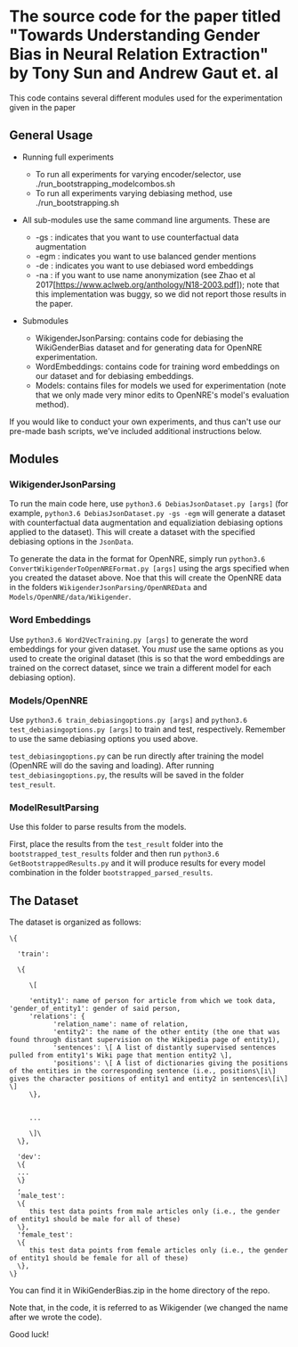 # The source code for the paper titled "Towards Understanding Gender Bias in Neural Relation Extraction" by Tony Sun and Andrew Gaut et. al

This code contains several different modules used for the experimentation given in the paper

## General Usage

* Running full experiments
  * To run all experiments for varying encoder/selector, use ./run_bootstrapping_modelcombos.sh
  * To run all experiments varying debiasing method, use ./run_bootstrapping.sh

* All sub-modules use the same command line arguments. These are
  * -gs : indicates that you want to use counterfactual data augmentation
  * -egm : indicates you want to use balanced gender mentions
  * -de : indicates you want to use debiased word embeddings
  * -na : if you want to use name anonymization (see Zhao et al 2017[https://www.aclweb.org/anthology/N18-2003.pdf]); note that this implementation was buggy, so we did not report those results in the paper.  
  
  
* Submodules
  * WikigenderJsonParsing: contains code for debiasing the WikiGenderBias dataset and for generating data for OpenNRE experimentation.
  * WordEmbeddings: contains code for training word embeddings on our dataset and for debiasing embeddings.
  * Models: contains files for models we used for experimentation (note that we only made very minor edits to OpenNRE's model's evaluation method).
  
  
If you would like to conduct your own experiments, and thus can't use our pre-made bash scripts, we've included additional instructions below.

## Modules
  
### WikigenderJsonParsing

To run the main code here, use `python3.6 DebiasJsonDataset.py [args]` (for example, `python3.6 DebiasJsonDataset.py -gs -egm` will generate a dataset with counterfactual data augmentation and equaliziation debiasing options applied to the dataset). This will create a dataset with the specified debiasing options in the `JsonData`.

To generate the data in the format for OpenNRE, simply run `python3.6 ConvertWikigenderToOpenNREFormat.py [args]` using the args specified when you created the dataset above. Noe that this will create the OpenNRE data in the folders `WikigenderJsonParsing/OpenNREData` and `Models/OpenNRE/data/Wikigender`. 

### Word Embeddings
Use `python3.6 Word2VecTraining.py [args]` to generate the word embeddings for your given dataset. You *must* use the same options as you used to create the original dataset (this is so that the word embeddings are trained on the correct dataset, since we train a different model for each debiasing option).


### Models/OpenNRE

Use `python3.6 train_debiasingoptions.py [args]` and `python3.6 test_debiasingoptions.py [args]` to train and test, respectively. Remember to use the same debiasing options you used above.

`test_debiasingoptions.py` can be run directly after training the model (OpenNRE will do the saving and loading). After running `test_debiasingoptions.py`, the results will be saved in the folder `test_result`.


### ModelResultParsing

Use this folder to parse results from the models.

First, place the results from the `test_result` folder into the `bootstrapped_test_results` folder and then run `python3.6 GetBootstrappedResults.py` and it will produce results for every model combination in the folder `bootstrapped_parsed_results`.

## The Dataset

The dataset is organized as follows:
```
\{  

  'train':  
  
  \{  
  
     \[  
     
     'entity1': name of person for article from which we took data, 'gender_of_entity1': gender of said person, 
     'relations': {
           'relation_name': name of relation,
           'entity2': the name of the other entity (the one that was found through distant supervision on the Wikipedia page of entity1),
           'sentences': \[ A list of distantly supervised sentences pulled from entity1's Wiki page that mention entity2 \],
           'positions': \[ A list of dictionaries giving the positions of the entities in the corresponding sentence (i.e., positions\[i\] gives the character positions of entity1 and entity2 in sentences\[i\] \]
     \},
     
     
     ...
     
     \]\
  \},
  
  'dev': 
  \{ 
  ...
  \}
  ,
  'male_test':
  \{
     this test data points from male articles only (i.e., the gender of entity1 should be male for all of these)
  \},
  'female_test':
  \{
     this test data points from female articles only (i.e., the gender of entity1 should be female for all of these)
  \},
\}
```

You can find it in WikiGenderBias.zip in the home directory of the repo.

Note that, in the code, it is referred to as Wikigender (we changed the name after we wrote the code).



Good luck!



